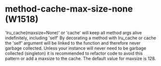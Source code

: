 # method-cache-max-size-none (W1518)

'lru_cache(maxsize=None)' or 'cache' will keep all method args alive
indefinitely, including 'self' By decorating a method with lru_cache or
cache the 'self' argument will be linked to the function and therefore
never garbage collected. Unless your instance will never need to be
garbage collected (singleton) it is recommended to refactor code to
avoid this pattern or add a maxsize to the cache. The default value for
maxsize is 128.
